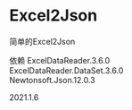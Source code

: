 # Excel2Json
简单的Excel2Json

依赖
ExcelDataReader.3.6.0  
ExcelDataReader.DataSet.3.6.0  
Newtonsoft.Json.12.0.3  

2021.1.6
